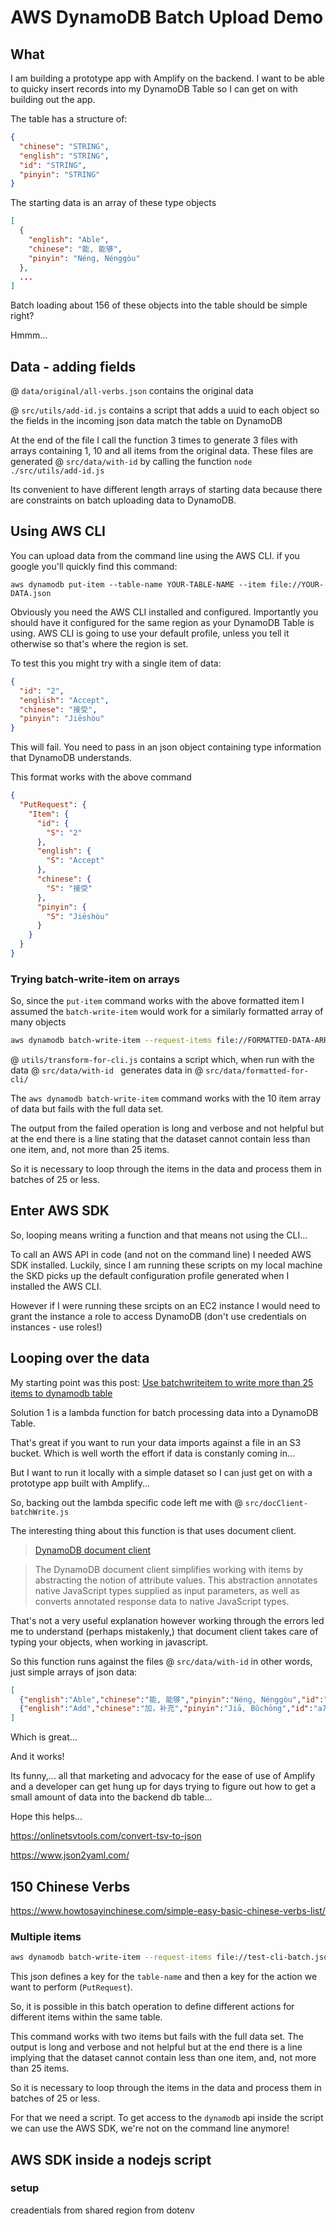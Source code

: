 # AWS DynamoDB Batch Upload Demo

## What

I am building a prototype app with Amplify on the backend.  I want to be able to quicky insert records into my DynamoDB Table so I can get on with building out the app.

The table has a structure of: 

```json
{
  "chinese": "STRING",
  "english": "STRING",
  "id": "STRING",
  "pinyin": "STRING"
}
```



The starting data is an array of these type objects

```json
[
  {
    "english": "Able",
    "chinese": "能, 能够",
    "pinyin": "Néng, Nénggòu"
  },
  ...
]
```

Batch loading about 156 of these objects into the table should be simple right?

Hmmm...

## Data - adding fields

@ `data/original/all-verbs.json` contains the original data

@ `src/utils/add-id.js` contains a script that adds a uuid to each object so the fields in the incoming json data match the table on DynamoDB

At the end of the file I call the function 3 times to generate 3 files with arrays containing 1, 10 and all items from the original data. These files are generated @ `src/data/with-id` by calling the function `node ./src/utils/add-id.js`

Its convenient to have different length arrays of starting data because there are constraints on batch uploading data to DynamoDB.



## Using AWS CLI

You can upload data from the command line using the AWS CLI.  if you google you'll quickly find this command:

```
aws dynamodb put-item --table-name YOUR-TABLE-NAME --item file://YOUR-DATA.json
```

Obviously you need the AWS CLI installed and configured.  Importantly you should have it configured for the same region as your DynamoDB Table is using.  AWS CLI is going to use your default profile, unless you tell it otherwise so that's where the region is set.

To test this you might try with a single item of data:

```json
{
  "id": "2",
  "english": "Accept",
  "chinese": "接受",
  "pinyin": "Jiēshòu"    
}
```

This will fail.  You need to pass in an json object containing type information that DynamoDB understands.

This format works with the above command

```json
{
  "PutRequest": {
    "Item": {
      "id": {
        "S": "2"
      },
      "english": {
        "S": "Accept"
      },
      "chinese": {
        "S": "接受"
      },
      "pinyin": {
        "S": "Jiēshòu"
      }
    }
  }
}
```



### Trying batch-write-item on arrays

So, since the `put-item` command works with the above formatted item I assumed the `batch-write-item` would work for a similarly formatted array of many objects

```bash
aws dynamodb batch-write-item --request-items file://FORMATTED-DATA-ARRAY.json
```

@ `utils/transform-for-cli.js` contains a script which, when run with the data @ `src/data/with-id ` generates data in @ `src/data/formatted-for-cli/`

The `aws dynamodb batch-write-item` command works with the 10 item array of data but fails with the full data set. 

The output from the failed operation is long and verbose and not helpful but at the end there is a line stating that the dataset cannot contain less than one item, and, not more than 25 items.

So it is necessary to loop through the items in the data and process them in batches of 25 or less.



## Enter AWS SDK

So, looping means writing a function and that means not using the CLI...

To call an AWS API in code (and not on the command line) I needed AWS SDK installed.  Luckily, since I am running these scripts on my local machine the SKD picks up the default configuration profile generated when I installed the AWS CLI.

However if I were running these srcipts on an EC2 instance I would need to grant the instance a role to access DynamoDB (don't use credentials on instances - use roles!)



## Looping over the data

My starting point was this post: [Use batchwriteitem to write more than 25 items to dynamodb table](https://stackoverflow.com/questions/43371962/how-to-use-batchwriteitem-to-write-more-than-25-items-into-dynamodb-table-using)

Solution 1 is a lambda function for batch processing data into a DynamoDB Table. 

That's great if you want to run your data imports against a file in an S3 bucket.  Which is well worth the effort if data is constanly coming in...

But I want to run it locally with a simple dataset so I can just get on with a prototype app built with Amplify... 

So, backing out the lambda specific code left me with @ `src/docClient-batchWrite.js`

The interesting thing about this function is that uses document client.  

>  [DynamoDB document client](https://docs.aws.amazon.com/sdk-for-javascript/v2/developer-guide/dynamodb-example-document-client.html)

> The DynamoDB document client simplifies working with items by abstracting the notion                                    of attribute values. This abstraction annotates native JavaScript types supplied as input parameters, as well as converts annotated response data to native JavaScript types. 

That's not a very useful explanation however working through the errors led me to understand (perhaps mistakenly,) that document client takes care of typing your objects, when working in javascript.

So this function runs against the files @ `src/data/with-id` in other words, just simple arrays of  json data:

```json
[
  {"english":"Able","chinese":"能, 能够","pinyin":"Néng, Nénggòu","id":"e9052984-f41e-437a-85f5-94908d51a774"},{"english":"Accept","chinese":"接受","pinyin":"Jiēshòu","id":"c1dd56a4-b590-4b3a-9c2a-d0de79a888f3"},
  {"english":"Add","chinese":"加，补充","pinyin":"Jiā, Bǔchōng","id":"a7a0cdf9-5bdc-45c9-a5c3-196c4d1c71b7"},...
]
```

Which is great...

And it works!

Its funny,... all that marketing and advocacy for the ease of use of Amplify and a developer can get hung up for days trying to figure out how to get a small amount of data into the backend db table...

Hope this helps...






















https://onlinetsvtools.com/convert-tsv-to-json

https://www.json2yaml.com/

## 150 Chinese Verbs

https://www.howtosayinchinese.com/simple-easy-basic-chinese-verbs-list/



### Multiple items

```bash
aws dynamodb batch-write-item --request-items file://test-cli-batch.json
```

This json defines a key for the `table-name` and then a key for the action we want to perform (`PutRequest`).

So, it is possible in this batch operation to define different actions for different items within the same table.

This command works with two items but fails with the full data set. The output is long and verbose and not helpful but at the end there is a line implying that the dataset cannot contain less than one item, and, not more than 25 items.

So it is necessary to loop through the items in the data and process them in batches of 25 or less.

For that we need a script. To get access to the `dynamodb` api inside the script we can use the AWS SDK, we're not on the command line anymore!

## AWS SDK inside a nodejs script

### setup

creadentials from shared
region from dotenv
